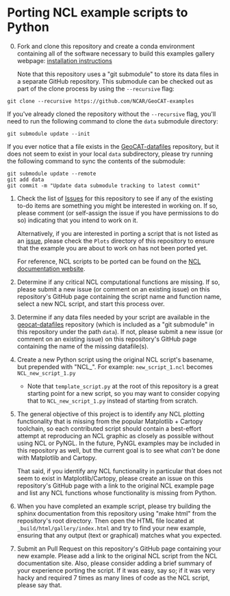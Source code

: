 Porting NCL example scripts to Python
=====================================
0. Fork and clone this repository and create a conda environment containing all of the software necessary to build this examples gallery webpage: [installation instructions](INSTALLATION.md)

   Note that this repository uses a "git submodule" to store its data files in a separate GitHub repository. This submodule can be checked out as part of the clone process by using the `--recursive` flag:
```
git clone --recursive https://github.com/NCAR/GeoCAT-examples
```

   If you've already cloned the repository without the `--recursive` flag, you'll need to run the following command to clone the `data` submodule directory:
```
git submodule update --init
```

   If you ever notice that a file exists in the [GeoCAT-datafiles](https://github.com/NCAR/geocat-datafiles) repository, but it does not seem to exist in your local `data` subdirectory, please try running the following command to sync the contents of the submodule:
```
git submodule update --remote
git add data
git commit -m "Update data submodule tracking to latest commit"
```

1. Check the list of [Issues](https://github.com/NCAR/GeoCAT-examples/issues) for this repository to see if any of the existing to-do items are something you might be interested in working on. If so, please comment (or self-assign the issue if you have permissions to do so) indicating that you intend to work on it.

   Alternatively, if you are interested in porting a script that is not listed as an [issue](https://github.com/NCAR/GeoCAT-examples/issues), please check the `Plots` directory of this repository to ensure that the example you are about to work on has not been ported yet.

   For reference, NCL scripts to be ported can be found on the [NCL documentation website](http://ncl.ucar.edu/Applications/).

2. Determine if any critical NCL computational functions are missing. If so, please submit a new issue (or comment on an existing issue) on this repository's GitHub page containing the script name and function name, select a new NCL script, and start this process over.

3. Determine if any data files needed by your script are available in the [geocat-datafiles](https://github.com/NCAR/GeoCAT-datafiles) repository (which is included as a "git submodule" in this repository under the path `data`). If not, please submit a new issue (or comment on an existing issue) on this repository's GitHub page containing the name of the missing datafile(s).

4. Create a new Python script using the original NCL script's basename, but prepended with "NCL_". For example:
    `new_script_1.ncl` becomes `NCL_new_script_1.py`

    * Note that `template_script.py` at the root of this repository is a great starting point for a new script, so you may want to consider copying that to `NCL_new_script_1.py` instead of starting from scratch.


5. The general objective of this project is to identify any NCL plotting functionality that is missing from the popular Matplotlib + Cartopy toolchain, so each contributed script should contain a best-effort attempt at reproducing an NCL graphic as closely as possible without using NCL or PyNGL. In the future, PyNGL examples may be included in this repository as well, but the current goal is to see what *can't* be done with Matplotlib and Cartopy.

   That said, if you identify any NCL functionality in particular that does not seem to exist in Matplotlib/Cartopy, please create an issue on this repository's GitHub page with a link to the original NCL example page and list any NCL functions whose functionality is missing from Python.

6. When you have completed an example script, please try building the sphinx documentation from this repository using "make html" from the repository's root directory. Then open the HTML file located at `_build/html/gallery/index.html` and try to find your new example, ensuring that any output (text or graphical) matches what you expected.

7. Submit an Pull Request on this repository's GitHub page containing your new example. Please add a link to the original NCL script from the NCL documentation site. Also, please consider adding a brief summary of your experience porting the script. If it was easy, say so; if it was very hacky and required 7 times as many lines of code as the NCL script, please say that.

